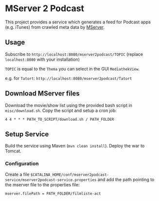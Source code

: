 # MServer 2 Podcast

This project provides a service which generates a feed for Podcast apps (e.g. iTunes) from crawled meta data by [MServer](https://github.com/mediathekview/MServer).

## Usage

Subscribe to `http://localhost:8080/mserver2podcast/TOPIC` (replace `localhost:8080` with your installation)

`TOPIC` is equal to the `Thema` you can select in the GUI `MediathekView`.

e.g. for `Tatort`: `http://localhost:8080/mserver2podcast/Tatort`

## Download MServer files

Download the movie/show list using the provided bash script in `misc/download.sh`. Copy the script and setup a cron job:

```
4 4 * * * PATH_TO_SCRIPT/download.sh / PATH_FOLDER
```

## Setup Service

Build the service using Maven (`mvn clean install`). Deploy the war to Tomcat.

### Configuration

Create a file `$CATALINA_HOME/conf/mserver2podcast-service/mserver2podcast-service.properties` and add the path pointing to the mserver file to the properties file:

```
mserver.filePath = PATH_FOLDER/filmliste-act
```